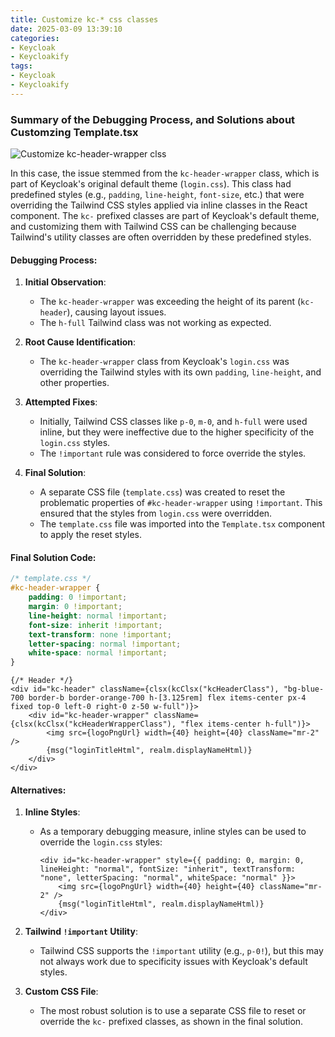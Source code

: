 ```yaml
---
title: Customize kc-* css classes
date: 2025-03-09 13:39:10
categories:
- Keycloak
- Keycloakify
tags:
- Keycloak
- Keycloakify
---
```


### Summary of the Debugging Process, and Solutions about Customzing Template.tsx
![Customize kc-header-wrapper clss](images/Customize-kc-css-classes/kc-header-wrapper-customization.png)


In this case, the issue stemmed from the `kc-header-wrapper` class, which is part of Keycloak's original default theme (`login.css`). This class had predefined styles (e.g., `padding`, `line-height`, `font-size`, etc.) that were overriding the Tailwind CSS styles applied via inline classes in the React component. The `kc-` prefixed classes are part of Keycloak's default theme, and customizing them with Tailwind CSS can be challenging because Tailwind's utility classes are often overridden by these predefined styles.

#### Debugging Process:
1. **Initial Observation**:
   - The `kc-header-wrapper` was exceeding the height of its parent (`kc-header`), causing layout issues.
   - The `h-full` Tailwind class was not working as expected.

2. **Root Cause Identification**:
   - The `kc-header-wrapper` class from Keycloak's `login.css` was overriding the Tailwind styles with its own `padding`, `line-height`, and other properties.

3. **Attempted Fixes**:
   - Initially, Tailwind CSS classes like `p-0`, `m-0`, and `h-full` were used inline, but they were ineffective due to the higher specificity of the `login.css` styles.
   - The `!important` rule was considered to force override the styles.

4. **Final Solution**:
   - A separate CSS file (`template.css`) was created to reset the problematic properties of `#kc-header-wrapper` using `!important`. This ensured that the styles from `login.css` were overridden.
   - The `template.css` file was imported into the `Template.tsx` component to apply the reset styles.

#### Final Solution Code:
```css
/* template.css */
#kc-header-wrapper {
    padding: 0 !important;
    margin: 0 !important;
    line-height: normal !important;
    font-size: inherit !important;
    text-transform: none !important;
    letter-spacing: normal !important;
    white-space: normal !important;
}
```

```tsx
{/* Header */}
<div id="kc-header" className={clsx(kcClsx("kcHeaderClass"), "bg-blue-700 border-b border-orange-700 h-[3.125rem] flex items-center px-4 fixed top-0 left-0 right-0 z-50 w-full")}>
    <div id="kc-header-wrapper" className={clsx(kcClsx("kcHeaderWrapperClass"), "flex items-center h-full")}>
        <img src={logoPngUrl} width={40} height={40} className="mr-2" />
        {msg("loginTitleHtml", realm.displayNameHtml)}
    </div>
</div>
```

#### Alternatives:
1. **Inline Styles**:
   - As a temporary debugging measure, inline styles can be used to override the `login.css` styles:
     ```tsx
     <div id="kc-header-wrapper" style={{ padding: 0, margin: 0, lineHeight: "normal", fontSize: "inherit", textTransform: "none", letterSpacing: "normal", whiteSpace: "normal" }}>
         <img src={logoPngUrl} width={40} height={40} className="mr-2" />
         {msg("loginTitleHtml", realm.displayNameHtml)}
     </div>
     ```

2. **Tailwind `!important` Utility**:
   - Tailwind CSS supports the `!important` utility (e.g., `p-0!`), but this may not always work due to specificity issues with Keycloak's default styles.

3. **Custom CSS File**:
   - The most robust solution is to use a separate CSS file to reset or override the `kc-` prefixed classes, as shown in the final solution.
